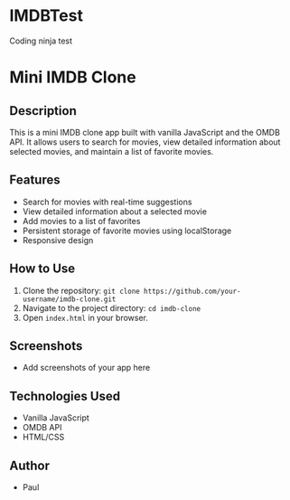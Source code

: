 # IMDBTest
 Coding ninja test

# Mini IMDB Clone

## Description
This is a mini IMDB clone app built with vanilla JavaScript and the OMDB API. It allows users to search for movies, view detailed information about selected movies, and maintain a list of favorite movies.

## Features
- Search for movies with real-time suggestions
- View detailed information about a selected movie
- Add movies to a list of favorites
- Persistent storage of favorite movies using localStorage
- Responsive design

## How to Use
1. Clone the repository: `git clone https://github.com/your-username/imdb-clone.git`
2. Navigate to the project directory: `cd imdb-clone`
3. Open `index.html` in your browser.

## Screenshots
- Add screenshots of your app here

## Technologies Used
- Vanilla JavaScript
- OMDB API
- HTML/CSS

## Author
- Paul
